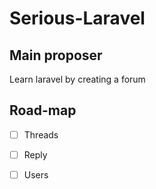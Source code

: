 # Serious-Laravel

## Main proposer
Learn laravel by creating a forum


## Road-map

- [ ] Threads
- [ ] Reply
- [ ] Users

